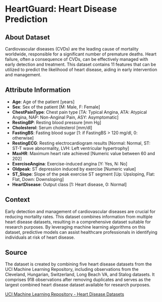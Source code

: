 # HeartGuard: Heart Disease Prediction

## About Dataset
Cardiovascular diseases (CVDs) are the leading cause of mortality worldwide, responsible for a significant number of premature deaths. Heart failure, often a consequence of CVDs, can be effectively managed with early detection and treatment. This dataset contains 11 features that can be utilized to predict the likelihood of heart disease, aiding in early intervention and management.

## Attribute Information
- **Age**: Age of the patient [years]
- **Sex**: Sex of the patient [M: Male, F: Female]
- **ChestPainType**: Chest pain type [TA: Typical Angina, ATA: Atypical Angina, NAP: Non-Anginal Pain, ASY: Asymptomatic]
- **RestingBP**: Resting blood pressure [mm Hg]
- **Cholesterol**: Serum cholesterol [mm/dl]
- **FastingBS**: Fasting blood sugar [1: if FastingBS > 120 mg/dl, 0: otherwise]
- **RestingECG**: Resting electrocardiogram results [Normal: Normal, ST: ST-T wave abnormality, LVH: Left ventricular hypertrophy]
- **MaxHR**: Maximum heart rate achieved [Numeric value between 60 and 202]
- **ExerciseAngina**: Exercise-induced angina [Y: Yes, N: No]
- **Oldpeak**: ST depression induced by exercise [Numeric value]
- **ST_Slope**: Slope of the peak exercise ST segment [Up: Upsloping, Flat: Flat, Down: Downsloping]
- **HeartDisease**: Output class [1: Heart disease, 0: Normal]

## Context
Early detection and management of cardiovascular diseases are crucial for reducing mortality rates. This dataset combines information from multiple heart disease datasets, resulting in a comprehensive dataset suitable for research purposes. By leveraging machine learning algorithms on this dataset, predictive models can assist healthcare professionals in identifying individuals at risk of heart disease.

## Source
The dataset is created by combining five heart disease datasets from the UCI Machine Learning Repository, including observations from the Cleveland, Hungarian, Switzerland, Long Beach VA, and Stalog datasets. It comprises 918 observations after removing duplicates and serves as the largest combined heart disease dataset available for research purposes.

[UCI Machine Learning Repository - Heart Disease Datasets](https://archive.ics.uci.edu/ml/machine-learning-databases/heart-disease/)

